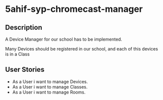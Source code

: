 # 5ahif-syp-chromecast-manager
 
## Description 
A Device Manager for our school has to be implemented.

Many Devices should be registered in our school, and each of this devices is in a Class


## User Stories

* As a User i want to manage Devices.
* As a User i want to manage Classes.
* As a User i want to manage Rooms.
